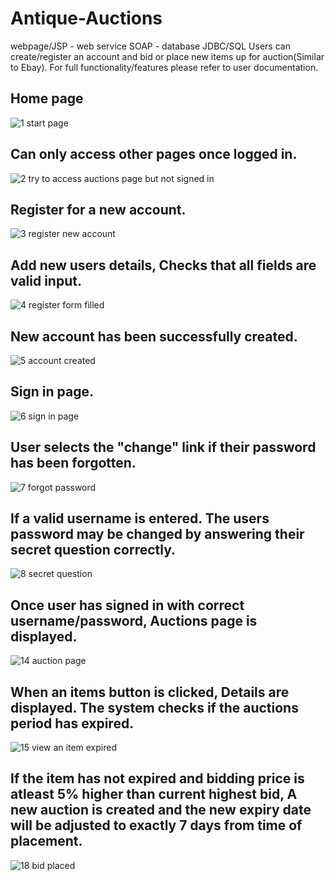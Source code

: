 # Antique-Auctions
webpage/JSP - web service SOAP - database JDBC/SQL
Users can create/register an account and bid or place new items up for auction(Similar to Ebay).
For full functionality/features please refer to user documentation.
## Home page
![1 start page](https://user-images.githubusercontent.com/34503137/34119401-ac8f42ac-e42a-11e7-877e-2b04d1ea0e6e.png)
## Can only access other pages once logged in.
![2 try to access auctions page but not signed in](https://user-images.githubusercontent.com/34503137/34120012-dfdbf752-e42c-11e7-984b-59b575c508f1.png)
## Register for a new account.
![3 register new account](https://user-images.githubusercontent.com/34503137/34122026-aefb43ca-e433-11e7-9f5e-3504e668e905.png)
## Add new users details, Checks that all fields are valid input.
![4 register form filled](https://user-images.githubusercontent.com/34503137/34122150-210e0b28-e434-11e7-83a6-c0af5cf11410.png)
## New account has been successfully created.
![5 account created](https://user-images.githubusercontent.com/34503137/34122785-3a1a6ccc-e436-11e7-940e-3dc3bcbe0527.png)
## Sign in page.
![6 sign in page](https://user-images.githubusercontent.com/34503137/34123352-e5e7c65c-e437-11e7-8986-8c105b5297dc.png)
## User selects the "change" link if their password has been forgotten.
![7 forgot password](https://user-images.githubusercontent.com/34503137/34123600-c1a932f2-e438-11e7-9223-b6c00ec94aff.png)
## If a valid username is entered. The users password may be changed by answering their secret question correctly.
![8 secret question](https://user-images.githubusercontent.com/34503137/34123909-c7e1f518-e439-11e7-9aa1-7f6968edf354.png)
## Once user has signed in with correct username/password, Auctions page is displayed.
![14 auction page](https://user-images.githubusercontent.com/34503137/34125364-b49d1ae6-e43e-11e7-85de-541068be1f27.png)
## When an items button is clicked, Details are displayed. The system checks if the auctions period has expired.
![15 view an item expired](https://user-images.githubusercontent.com/34503137/34125702-e42ced26-e43f-11e7-8528-6691d6f530fa.png)
## If the item has not expired and bidding price is atleast 5% higher than current highest bid,  A new auction is created and the new expiry date will be adjusted to exactly 7 days from time of placement.
![18 bid placed](https://user-images.githubusercontent.com/34503137/34128395-3267f5ea-e449-11e7-8536-39a8e031182b.png)
